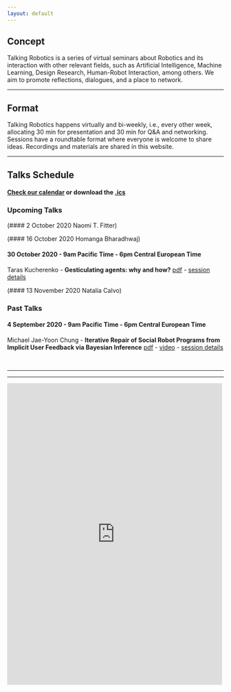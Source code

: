 ```yaml
---
layout: default
---
```


## Concept
Talking Robotics is a series of virtual seminars about Robotics and its interaction with other relevant fields, such as Artificial Intelligence, Machine Learning, Design Research, Human-Robot Interaction, among others. We aim to promote reflections, dialogues, and a place to network.

---

## Format
Talking Robotics happens virtually and bi-weekly, i.e., every other week, allocating 30 min for presentation and 30 min for Q&A and networking. Sessions have a roundtable format where everyone is welcome to share ideas. Recordings and materials are shared in this website.

---

## Talks Schedule
#### [Check our calendar](https://calendar.google.com/calendar/u/1?cid=dGFsa2luZ3JvYm90aWNzQGdtYWlsLmNvbQ) or download the [.ics](assets/talkingrobotics@gmail.com.ics)

### Upcoming Talks

(#### 2 October 2020 
Naomi T. Fitter)

(#### 16 October 2020
Homanga Bharadhwaj)

#### 30 October 2020 - 9am Pacific Time - 6pm Central European Time
Taras Kucherenko - **Gesticulating agents: why and how?** [pdf](https://arxiv.org/pdf/2001.09326.pdf) - [session details](./session_details/taras.html) 

(#### 13 November 2020
Natalia Calvo)

### Past Talks
#### 4 September 2020 - 9am Pacific Time - 6pm Central European Time
Michael Jae-Yoon Chung - **Iterative Repair of Social Robot Programs from Implicit User Feedback via Bayesian Inference** [pdf](https://roboticsconference.org/program/papers/28/) - [video](https://youtu.be/lf36COCC2A4) - [session details](./session_details/mike.html) 
 






<br />





<!--<iframe width="560" height="315" src="https://www.youtube.com/embed/5qap5aO4i9A" frameborder="0" allow="accelerometer; autoplay; encrypted-media; gyroscope; picture-in-picture" allowfullscreen></iframe>-->
    
---

---

<iframe src="https://docs.google.com/forms/d/e/1FAIpQLScLvZgBNdJPySiHizLnQPhOtnB6ud8IL1FWHvrZgij6RQ19uA/viewform?embedded=true" width="500" height="700" frameborder="0" marginheight="0" marginwidth="0">Loading…</iframe>
